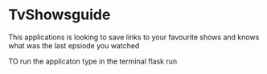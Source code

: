 # TvShowsguide
This applications is looking to save links to your favourite shows and knows what was the last epsiode you watched 

TO run the applicaton type in the terminal flask run
